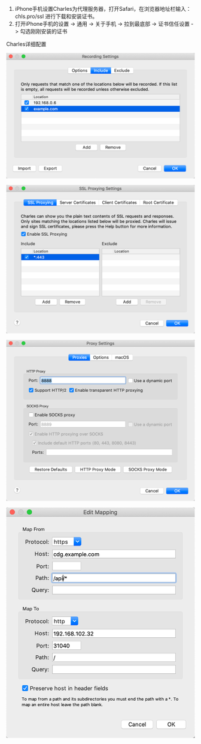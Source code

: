 1. iPhone手机设置Charles为代理服务器，打开Safari，在浏览器地址栏输入：chls.pro/ssl 进行下载和安装证书。
2. 打开iPhone手机的设置 -> 通用 -> 关于手机 -> 拉到最底部 -> 证书信任设置 -> 勾选刚刚安装的证书

Charles详细配置

![image-20200417221558192](./images/charles-recording-setting.png)

![image-20200417221707842](./images/charles-ssl-proxying-settings.png)

![image-20200417221811531](./images/charles-proxy-settings.png)

![image-20200417222111077](./images/charles-map-remote-settings.png)
